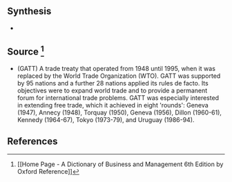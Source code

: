 ## Synthesis
- 
## Source [^1]
- (GATT) A trade treaty that operated from 1948 until 1995, when it was replaced by the World Trade Organization (WTO). GATT was supported by 95 nations and a further 28 nations applied its rules de facto. Its objectives were to expand world trade and to provide a permanent forum for international trade problems. GATT was especially interested in extending free trade, which it achieved in eight 'rounds': Geneva (1947), Annecy (1948), Torquay (1950), Geneva (1956), Dillon (1960-61), Kennedy (1964-67), Tokyo (1973-79), and Uruguay (1986-94).
## References

[^1]: [[Home Page - A Dictionary of Business and Management 6th Edition by Oxford Reference]]